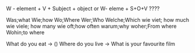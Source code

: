 W - element + V + Subject + object
or
W- eleme + S+O+V ????





Was;what
Wie;how
Wo;Where
Wer;Who
Welche;Which
wie viet; how much
wie viele; how many
wie oft;how often
warum;why
woher;From where
Wohin;to where

What do you eat -> ()
Where do you live ->
What is your favourite film